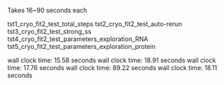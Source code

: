 Takes 16~90 seconds each

tst1_cryo_fit2_test_total_steps
tst2_cryo_fit2_test_auto-rerun
tst3_cryo_fit2_test_strong_ss
tst4_cryo_fit2_test_parameters_exploration_RNA
tst5_cryo_fit2_test_parameters_exploration_protein


wall clock time: 15.58 seconds
wall clock time: 18.91 seconds
wall clock time: 17.76 seconds
wall clock time: 89.22 seconds
wall clock time: 18.11 seconds
